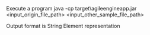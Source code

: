  Execute a program java -cp target\agileengineapp.jar <input_origin_file_path> <input_other_sample_file_path>

 Output format is String Element representation